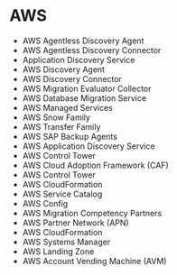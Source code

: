 # AWS

* AWS Agentless Discovery Agent
* AWS Agentless Discovery Connector
* Application Discovery Service
* AWS Discovery Agent
* AWS Discovery Connector
* AWS Migration Evaluator Collector
* AWS Database Migration Service
* AWS Managed Services
* AWS Snow Family
* AWS Transfer Family
* AWS SAP Backup Agents
* AWS Application Discovery Service
* AWS Control Tower
* AWS Cloud Adoption Framework (CAF)
* AWS Control Tower
* AWS CloudFormation
* AWS Service Catalog
* AWS Config
* AWS Migration Competency Partners
* AWS Partner Network (APN)
* AWS CloudFormation
* AWS Systems Manager
* AWS Landing Zone
* AWS Account Vending Machine (AVM)
